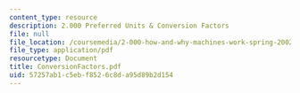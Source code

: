 ```yaml
---
content_type: resource
description: 2.000 Preferred Units & Conversion Factors
file: null
file_location: /coursemedia/2-000-how-and-why-machines-work-spring-2002/57257ab1c5ebf8526c8da95d89b2d154_ConversionFactors.pdf
file_type: application/pdf
resourcetype: Document
title: ConversionFactors.pdf
uid: 57257ab1-c5eb-f852-6c8d-a95d89b2d154
---
```

